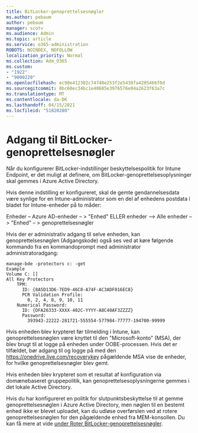 ```yaml
---
title: BitLocker-genoprettelsesnøgler
ms.author: pebaum
author: pebaum
manager: scotv
ms.audience: Admin
ms.topic: article
ms.service: o365-administration
ROBOTS: NOINDEX, NOFOLLOW
localization_priority: Normal
ms.collection: Adm_O365
ms.custom:
- "1922"
- "9000220"
ms.openlocfilehash: ec90e412302c74748e253f2e5430fa4205466f0d
ms.sourcegitcommit: 8bc60ec34bc1e40685e3976576e04a2623f63a7c
ms.translationtype: MT
ms.contentlocale: da-DK
ms.lasthandoff: 04/15/2021
ms.locfileid: "51820280"
---
```

# <a name="accessing-bitlocker-recovery-keys"></a>Adgang til BitLocker-genoprettelsesnøgler

Når du konfigurerer BitLocker-indstillinger beskyttelsespolitik for Intune Endpoint, er det muligt at definere, om BitLocker-genoprettelsesoplysninger skal gemmes i Azure Active Directory.

Hvis denne indstilling er konfigureret, skal de gemte gendannelsesdata være synlige for en Intune-administrator som en del af enhedens postdata i bladet for Intune-enheder på to måder:

Enheder – Azure AD-enheder – > "Enhed" ELLER enheder –> Alle enheder – > "Enhed" – > genoprettelsesnøgler

Hvis der er administrativ adgang til selve enheden, kan genoprettelsesnøglen (Adgangskode) også ses ved at køre følgende kommando fra en kommandoprompt med administrator administratoradgang:

```
manage-bde -protectors c: -get
Example
Volume C: []
All Key Protectors
    TPM:
      ID: {8A5D13D6-7ED9-46C8-A74F-AC3ADF016EC8}
      PCR Validation Profile:
        0, 2, 4, 8, 9, 10, 11
    Numerical Password:
      ID: {DFA26333-XXXX-402C-YYYY-A8C40AF3ZZZZ}
      Password:
        393943-22222-281721-555554-577984-77777-194700-99999
```
Hvis enheden blev krypteret før tilmelding i Intune, kan genoprettelsesnøglen være knyttet til den "Microsoft-konto" (MSA), der blev brugt til at logge på enheden under OOBE-processen. Hvis det er tilfældet, bør adgang til og logge på med den  https://onedrive.live.com/recoverykey pågældende MSA vise de enheder, for hvilke genoprettelsesnøgler blev gemt.
 
Hvis enheden blev krypteret som et resultat af konfiguration via domænebaseret gruppepolitik, kan genoprettelsesoplysningerne gemmes i det lokale Active Directory.

Hvis du har konfigureret en politik for slutpunktsbeskyttelse til at gemme genoprettelsesnøglen i Azure Active Directory, men nøglen til en bestemt enhed ikke er blevet uploadet, kan du udløse overførslen ved at rotere genoprettelsesnøglen for den pågældende enhed fra MEM-konsollen. Du kan få mere at vide [under Roter BitLocker-genoprettelsesnøgler](https://docs.microsoft.com/mem/intune/protect/encrypt-devices#view-details-for-recovery-keys).

